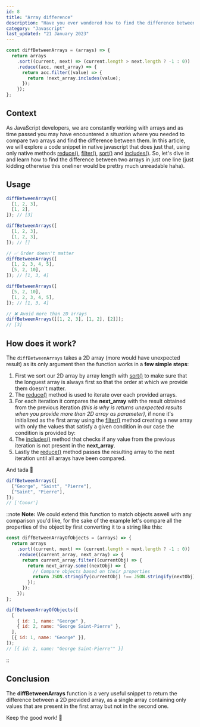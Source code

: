 ```yaml
---
id: 8
title: "Array difference"
description: "Have you ever wondered how to find the difference between two arrays without a third party library?"
category: "Javascript"
last_updated: "21 January 2023"
---
```


```js
const diffBetweenArrays = (arrays) => {
  return arrays
    .sort((current, next) => (current.length > next.length ? -1 : 0))
    .reduce((acc, next_array) => {
      return acc.filter((value) => {
        return !next_array.includes(value);
      });
    });
};
```

## Context

As JavaScript developers, we are constantly working with arrays and as time passed you may have encountered a situation where you needed to compare two arrays and find the difference between them.
In this article, we will explore a code snippet in native javascript that does just that, using only native methods [reduce()](https://developer.mozilla.org/en-US/docs/Web/JavaScript/Reference/Global_Objects/Array/Reduce), [filter()](https://developer.mozilla.org/en-US/docs/Web/JavaScript/Reference/Global_Objects/Array/filter), [sort()](https://developer.mozilla.org/en-US/docs/Web/JavaScript/Reference/Global_Objects/Array/sort) and [includes()](https://developer.mozilla.org/en-US/docs/Web/JavaScript/Reference/Global_Objects/Array/includes). So, let's dive in and learn how to find the difference between two arrays in just one line (just kidding otherwise this oneliner would be prettry much unreadable haha).

## Usage

```js
diffBetweenArrays([
  [1, 2, 3],
  [1, 2],
]); // [3]

diffBetweenArrays([
  [1, 2, 3],
  [1, 2, 3],
]); // []

// ✅ Order doesn't matter
diffBetweenArrays([
  [1, 2, 3, 4, 5],
  [5, 2, 10],
]); // [1, 3, 4]

diffBetweenArrays([
  [5, 2, 10],
  [1, 2, 3, 4, 5],
]); // [1, 3, 4]

// ❌ Avoid more than 2D arrays
diffBetweenArrays([[1, 2, 3], [1, 2], [2]]);
// [3]
```

## How does it work?

The `diffBetweenArrays` takes a 2D array (more would have unexpected result) as its only argument then the function works in a **few simple steps**:

1. First we sort our 2D array by array length with [sort()](https://developer.mozilla.org/en-US/docs/Web/JavaScript/Reference/Global_Objects/Array/sort) to make sure that the longuest array is always first so that the order at which we provide them doesn't matter.
2. The [reduce()](https://developer.mozilla.org/en-US/docs/Web/JavaScript/Reference/Global_Objects/Array/Reduce) method is used to iterate over each provided arrays.
3. For each iteration it compares the **next_array** with the result obtained from the previous iteration _(this is why is returns unexpected results when you provide more than 2D array as parameter)_, if none it's initialized as the first array using the [filter()](https://developer.mozilla.org/en-US/docs/Web/JavaScript/Reference/Global_Objects/Array/filter) method creating a new array with only the values that satisfy a given condition in our case the condition is provided by:
4. The [includes()](https://developer.mozilla.org/en-US/docs/Web/JavaScript/Reference/Global_Objects/Array/includes) method that checks if any value from the previous iteration is not present in the **next_array**.
5. Lastly the [reduce()](https://developer.mozilla.org/en-US/docs/Web/JavaScript/Reference/Global_Objects/Array/Reduce) method passes the resulting array to the next iteration until all arrays have been compared.

And tada 🎉

```js
diffBetweenArrays([
  ["George", "Saint", "Pierre"],
  ["Saint", "Pierre"],
]);
// ['Conor']
```

::note
**Note:** We could extend this function to match objects aswell with any comparison you'd like, for the sake of the example let's compare all the properties of the object by first converting it to a string like this:

```js
const diffBetweenArrayOfObjects = (arrays) => {
  return arrays
    .sort((current, next) => (current.length > next.length ? -1 : 0))
    .reduce((current_array, next_array) => {
      return current_array.filter((currentObj) => {
        return next_array.some((nextObj) => {
          // Compare objects based on their properties
          return JSON.stringify(currentObj) !== JSON.stringify(nextObj);
        });
      });
    });
};

diffBetweenArrayOfObjects([
  [
    { id: 1, name: "George" },
    { id: 2, name: "George Saint-Pierre" },
  ],
  [{ id: 1, name: "George" }],
]);
// [{ id: 2, name: "George Saint-Pierre"" }]
```
::

## Conclusion

The **diffBetweenArrays** function is a very useful snippet to return the difference between a 2D provided array, as a single array containing only values that are present in the first array but not in the second one.

Keep the good work! 🧠
